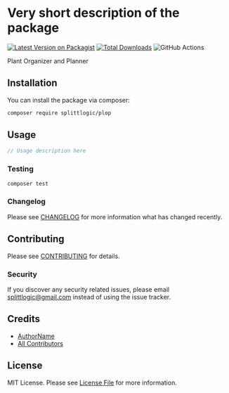 # Very short description of the package

[![Latest Version on Packagist](https://img.shields.io/packagist/v/splittlogic/plop.svg?style=flat-square)](https://packagist.org/packages/splittlogic/plop)
[![Total Downloads](https://img.shields.io/packagist/dt/splittlogic/plop.svg?style=flat-square)](https://packagist.org/packages/splittlogic/plop)
![GitHub Actions](https://github.com/splittlogic/plop/actions/workflows/main.yml/badge.svg)

Plant Organizer and Planner

## Installation

You can install the package via composer:

```bash
composer require splittlogic/plop
```

## Usage

```php
// Usage description here
```

### Testing

```bash
composer test
```

### Changelog

Please see [CHANGELOG](CHANGELOG.md) for more information what has changed recently.

## Contributing

Please see [CONTRIBUTING](CONTRIBUTING.md) for details.

### Security

If you discover any security related issues, please email splittlogic@gmail.com instead of using the issue tracker.

## Credits

-   [AuthorName](https://github.com/splittlogic)
-   [All Contributors](../../contributors)

## License

MIT License. Please see [License File](LICENSE.md) for more information.
